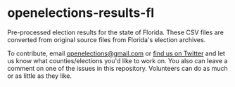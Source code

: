 openelections-results-fl
========================

Pre-processed election results for the state of Florida. These CSV files are converted from original source files from Florida's election archives.

To contribute, email openelections@gmail.com or [find us on Twitter](https://twitter.com/openelex) and let us know what counties/elections you'd like to work on. You also can leave a comment on one of the issues in this repository. Volunteers can do as much or as little as they like.
